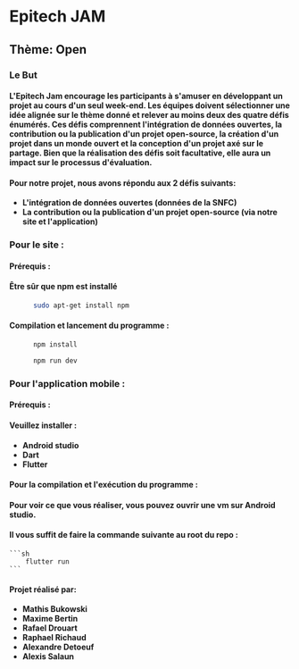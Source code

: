 # Epitech JAM
## Thème: Open

### Le But
#### L'Epitech Jam encourage les participants à s'amuser en développant un projet au cours d'un seul week-end. Les équipes doivent sélectionner une idée alignée sur le thème donné et relever au moins deux des quatre défis énumérés. Ces défis comprennent l'intégration de données ouvertes, la contribution ou la publication d'un projet open-source, la création d'un projet dans un monde ouvert et la conception d'un projet axé sur le partage. Bien que la réalisation des défis soit facultative, elle aura un impact sur le processus d'évaluation.
#### Pour notre projet, nous avons répondu aux 2 défis suivants:
- **L'intégration de données ouvertes (données de la SNFC)**
- **La contribution ou la publication d'un projet open-source (via notre site et l'application)**

### Pour le site :
#### Prérequis :
#### Être sûr que npm est installé
  ```sh
        sudo apt-get install npm
  ```
#### Compilation et lancement du programme :
  ```sh
        npm install
```
  ```sh
        npm run dev
```
### Pour l'application mobile :
#### Prérequis :
#### Veuillez installer :
- **Android studio**
- **Dart**
- **Flutter**

#### Pour la compilation et l'exécution du programme :
#### Pour voir ce que vous réaliser, vous pouvez ouvrir une vm sur Android studio.
#### Il vous suffit de faire la commande suivante au root du repo :

    ```sh
        flutter run
    ```
#### Projet réalisé par:
- **Mathis Bukowski**
- **Maxime Bertin**
- **Rafael Drouart**
- **Raphael Richaud**
- **Alexandre Detoeuf**
- **Alexis Salaun**